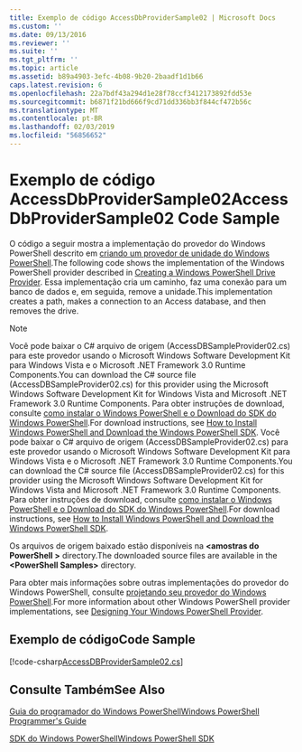 ```yaml
---
title: Exemplo de código AccessDbProviderSample02 | Microsoft Docs
ms.custom: ''
ms.date: 09/13/2016
ms.reviewer: ''
ms.suite: ''
ms.tgt_pltfrm: ''
ms.topic: article
ms.assetid: b89a4903-3efc-4b08-9b20-2baadf1d1b66
caps.latest.revision: 6
ms.openlocfilehash: 22a7bdf43a294d1e28f78ccf3412173892fdd53e
ms.sourcegitcommit: b6871f21bd666f9cd71dd336bb3f844cf472b56c
ms.translationtype: MT
ms.contentlocale: pt-BR
ms.lasthandoff: 02/03/2019
ms.locfileid: "56856652"
---
```

# <a name="accessdbprovidersample02-code-sample"></a><span data-ttu-id="45f68-102">Exemplo de código AccessDbProviderSample02</span><span class="sxs-lookup"><span data-stu-id="45f68-102">AccessDbProviderSample02 Code Sample</span></span>

<span data-ttu-id="45f68-103">O código a seguir mostra a implementação do provedor do Windows PowerShell descrito em [criando um provedor de unidade do Windows PowerShell](./creating-a-windows-powershell-drive-provider.md).</span><span class="sxs-lookup"><span data-stu-id="45f68-103">The following code shows the implementation of the Windows PowerShell provider described in [Creating a Windows PowerShell Drive Provider](./creating-a-windows-powershell-drive-provider.md).</span></span> <span data-ttu-id="45f68-104">Essa implementação cria um caminho, faz uma conexão para um banco de dados e, em seguida, remove a unidade.</span><span class="sxs-lookup"><span data-stu-id="45f68-104">This implementation creates a path, makes a connection to an Access database, and then removes the drive.</span></span>

> [!NOTE]
> <span data-ttu-id="45f68-105">Você pode baixar o C# arquivo de origem (AccessDBSampleProvider02.cs) para este provedor usando o Microsoft Windows Software Development Kit para Windows Vista e o Microsoft .NET Framework 3.0 Runtime Components.</span><span class="sxs-lookup"><span data-stu-id="45f68-105">You can download the C# source file (AccessDBSampleProvider02.cs) for this provider using the Microsoft Windows Software Development Kit for Windows Vista and Microsoft .NET Framework 3.0 Runtime Components.</span></span> <span data-ttu-id="45f68-106">Para obter instruções de download, consulte [como instalar o Windows PowerShell e o Download do SDK do Windows PowerShell](/powershell/developer/installing-the-windows-powershell-sdk).</span><span class="sxs-lookup"><span data-stu-id="45f68-106">For download instructions, see [How to Install Windows PowerShell and Download the Windows PowerShell SDK](/powershell/developer/installing-the-windows-powershell-sdk).</span></span>
> <span data-ttu-id="45f68-107">Você pode baixar o C# arquivo de origem (AccessDBSampleProvider02.cs) para este provedor usando o Microsoft Windows Software Development Kit para Windows Vista e o Microsoft .NET Framework 3.0 Runtime Components.</span><span class="sxs-lookup"><span data-stu-id="45f68-107">You can download the C# source file (AccessDBSampleProvider02.cs) for this provider using the Microsoft Windows Software Development Kit for Windows Vista and Microsoft .NET Framework 3.0 Runtime Components.</span></span> <span data-ttu-id="45f68-108">Para obter instruções de download, consulte [como instalar o Windows PowerShell e o Download do SDK do Windows PowerShell](/powershell/developer/installing-the-windows-powershell-sdk).</span><span class="sxs-lookup"><span data-stu-id="45f68-108">For download instructions, see [How to Install Windows PowerShell and Download the Windows PowerShell SDK](/powershell/developer/installing-the-windows-powershell-sdk).</span></span>
>
> <span data-ttu-id="45f68-109">Os arquivos de origem baixado estão disponíveis na  **\<amostras do PowerShell >** directory.</span><span class="sxs-lookup"><span data-stu-id="45f68-109">The downloaded source files are available in the **\<PowerShell Samples>** directory.</span></span>
>
> <span data-ttu-id="45f68-110">Para obter mais informações sobre outras implementações do provedor do Windows PowerShell, consulte [projetando seu provedor do Windows PowerShell](./designing-your-windows-powershell-provider.md).</span><span class="sxs-lookup"><span data-stu-id="45f68-110">For more information about other Windows PowerShell provider implementations, see [Designing Your Windows PowerShell Provider](./designing-your-windows-powershell-provider.md).</span></span>

## <a name="code-sample"></a><span data-ttu-id="45f68-111">Exemplo de código</span><span class="sxs-lookup"><span data-stu-id="45f68-111">Code Sample</span></span>

[!code-csharp[AccessDBProviderSample02.cs](../../powershell-sdk-samples/SDK-2.0/csharp/AccessDBProviderSample02/AccessDBProviderSample02.cs#L11-L154 "AccessDBProviderSample02.cs")]


## <a name="see-also"></a><span data-ttu-id="45f68-112">Consulte Também</span><span class="sxs-lookup"><span data-stu-id="45f68-112">See Also</span></span>

[<span data-ttu-id="45f68-113">Guia do programador do Windows PowerShell</span><span class="sxs-lookup"><span data-stu-id="45f68-113">Windows PowerShell Programmer's Guide</span></span>](./windows-powershell-programmer-s-guide.md)

[<span data-ttu-id="45f68-114">SDK do Windows PowerShell</span><span class="sxs-lookup"><span data-stu-id="45f68-114">Windows PowerShell SDK</span></span>](../windows-powershell-reference.md)